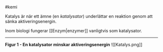#kemi 

Katalys är när ett ämne (en *katalysator*) underlättar en reaktion genom att sänka aktiveringsenergin.

Inom biologi fungerar [[Enzym|enzymer]] vanligtvis som katalysator.

---

**Figur 1 - En katalysator minskar aktiveringsenergin**
![[Katalys.png]]